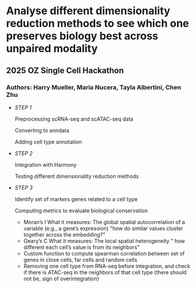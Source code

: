 # Analyse different dimensionality reduction methods to see which one preserves biology best across unpaired modality 
## 2025 OZ Single Cell Hackathon 
### Authors: Harry Mueller, Maria Nucera, Tayla Albertini, Chen Zhu

- *STEP 1*

  Preprocessing scRNA-seq and scATAC-seq data

  Converting to anndata

  Adding cell type annotation
  
- *STEP 2*
  
  Integration with Harmony

  Testing different dimensionality reduction methods

- *STEP 3*

  Identify set of markers genes related to a cell type

  Computing metrics to evaluate biological conservation
  - Moran’s I
    What it measures:
    The global spatial autocorrelation of a variable (e.g., a gene’s expression) "how do similar values cluster together across the embedding?"
  - Geary’s C
    What it measures:
   The local spatial heterogeneity " how different each cell’s value is from its neighbors"
  - Custom function to compute spearman correlation between set of genes in close cells, far cells and random cells
  - Removing one cell type from RNA-seq before integration, and check if there is ATAC-seq in the neighbors of that cell type (there should not be, sign of overintegration)
